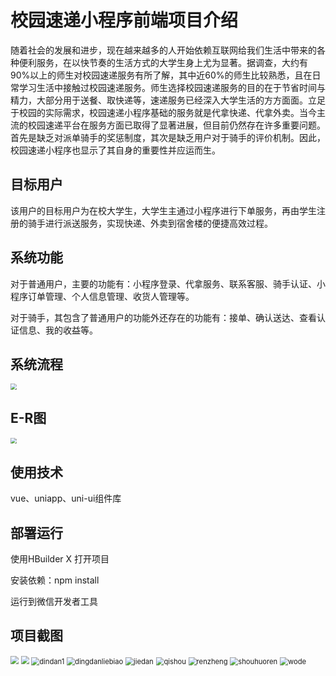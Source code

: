 # 校园速递小程序前端项目介绍

随着社会的发展和进步，现在越来越多的人开始依赖互联网给我们生活中带来的各种便利服务，在以快节奏的生活方式的大学生身上尤为显著。据调查，大约有90%以上的师生对校园速递服务有所了解，其中近60%的师生比较熟悉，且在日常学习生活中接触过校园速递服务。师生选择校园速递服务的目的在于节省时间与精力，大部分用于送餐、取快递等，速递服务已经深入大学生活的方方面面。立足于校园的实际需求，校园速递小程序基础的服务就是代拿快递、代拿外卖。当今主流的校园速递平台在服务方面已取得了显著进展，但目前仍然存在许多重要问题。首先是缺乏对派单骑手的奖惩制度，其次是缺乏用户对于骑手的评价机制。因此，校园速递小程序也显示了其自身的重要性并应运而生。

## 目标用户

该用户的目标用户为在校大学生，大学生主通过小程序进行下单服务，再由学生注册的骑手进行派送服务，实现快递、外卖到宿舍楼的便捷高效过程。

## 系统功能

对于普通用户，主要的功能有：小程序登录、代拿服务、联系客服、骑手认证、小程序订单管理、个人信息管理、收货人管理等。

对于骑手，其包含了普通用户的功能外还存在的功能有：接单、确认送达、查看认证信息、我的收益等。

## 系统流程

<img src="./static\readme\liucheng.png" style="zoom:60%;" />

## E-R图

<img src="./static\readme\E-R.png" style="zoom:60%;" />

## 使用技术

vue、uniapp、uni-ui组件库

## 部署运行

使用HBuilder X 打开项目

安装依赖：npm install

运行到微信开发者工具

## 项目截图

<img src="./static\readme\shouye.png" style="zoom:80%;" />

<img src="./static\readme\daina.png" style="zoom:80%;" />

<img src="./static\readme\dindan1.png" alt="dindan1" style="zoom:80%;" />

<img src="./static\readme\dingdanliebiao.png" alt="dingdanliebiao" style="zoom:80%;" />

<img src="./static\readme\jiedan.png" alt="jiedan" style="zoom:80%;" />

<img src="./static\readme\qishou.png" alt="qishou" style="zoom:80%;" />

<img src="./static\readme\renzheng.png" alt="renzheng" style="zoom:80%;" />

<img src="./static\readme\shouhuoren.png" alt="shouhuoren" style="zoom:80%;" />

<img src="./static\readme\wode.png" alt="wode" style="zoom:80%;" />
